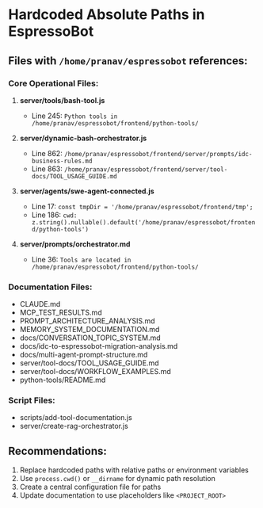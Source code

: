 # Hardcoded Absolute Paths in EspressoBot

## Files with `/home/pranav/espressobot` references:

### Core Operational Files:
1. **server/tools/bash-tool.js**
   - Line 245: `Python tools in /home/pranav/espressobot/frontend/python-tools/`

2. **server/dynamic-bash-orchestrator.js**
   - Line 862: `/home/pranav/espressobot/frontend/server/prompts/idc-business-rules.md`
   - Line 863: `/home/pranav/espressobot/frontend/server/tool-docs/TOOL_USAGE_GUIDE.md`

3. **server/agents/swe-agent-connected.js**
   - Line 17: `const tmpDir = '/home/pranav/espressobot/frontend/tmp';`
   - Line 186: `cwd: z.string().nullable().default('/home/pranav/espressobot/frontend/python-tools')`

4. **server/prompts/orchestrator.md**
   - Line 36: `Tools are located in /home/pranav/espressobot/frontend/python-tools/`

### Documentation Files:
- CLAUDE.md
- MCP_TEST_RESULTS.md
- PROMPT_ARCHITECTURE_ANALYSIS.md
- MEMORY_SYSTEM_DOCUMENTATION.md
- docs/CONVERSATION_TOPIC_SYSTEM.md
- docs/idc-to-espressobot-migration-analysis.md
- docs/multi-agent-prompt-structure.md
- server/tool-docs/TOOL_USAGE_GUIDE.md
- server/tool-docs/WORKFLOW_EXAMPLES.md
- python-tools/README.md

### Script Files:
- scripts/add-tool-documentation.js
- server/create-rag-orchestrator.js

## Recommendations:
1. Replace hardcoded paths with relative paths or environment variables
2. Use `process.cwd()` or `__dirname` for dynamic path resolution
3. Create a central configuration file for paths
4. Update documentation to use placeholders like `<PROJECT_ROOT>`